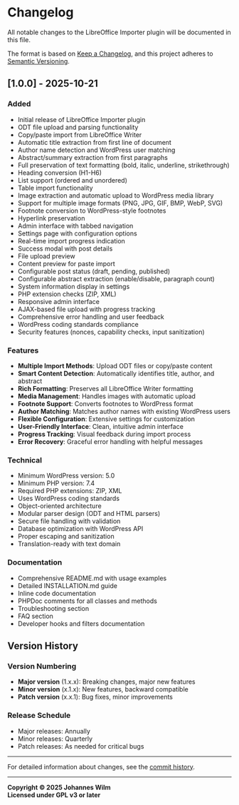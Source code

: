 # Changelog

All notable changes to the LibreOffice Importer plugin will be documented in this file.

The format is based on [Keep a Changelog](https://keepachangelog.com/en/1.0.0/),
and this project adheres to [Semantic Versioning](https://semver.org/spec/v2.0.0.html).

## [1.0.0] - 2025-10-21

### Added
- Initial release of LibreOffice Importer plugin
- ODT file upload and parsing functionality
- Copy/paste import from LibreOffice Writer
- Automatic title extraction from first line of document
- Author name detection and WordPress user matching
- Abstract/summary extraction from first paragraphs
- Full preservation of text formatting (bold, italic, underline, strikethrough)
- Heading conversion (H1-H6)
- List support (ordered and unordered)
- Table import functionality
- Image extraction and automatic upload to WordPress media library
- Support for multiple image formats (PNG, JPG, GIF, BMP, WebP, SVG)
- Footnote conversion to WordPress-style footnotes
- Hyperlink preservation
- Admin interface with tabbed navigation
- Settings page with configuration options
- Real-time import progress indication
- Success modal with post details
- File upload preview
- Content preview for paste import
- Configurable post status (draft, pending, published)
- Configurable abstract extraction (enable/disable, paragraph count)
- System information display in settings
- PHP extension checks (ZIP, XML)
- Responsive admin interface
- AJAX-based file upload with progress tracking
- Comprehensive error handling and user feedback
- WordPress coding standards compliance
- Security features (nonces, capability checks, input sanitization)

### Features
- **Multiple Import Methods**: Upload ODT files or copy/paste content
- **Smart Content Detection**: Automatically identifies title, author, and abstract
- **Rich Formatting**: Preserves all LibreOffice Writer formatting
- **Media Management**: Handles images with automatic upload
- **Footnote Support**: Converts footnotes to WordPress format
- **Author Matching**: Matches author names with existing WordPress users
- **Flexible Configuration**: Extensive settings for customization
- **User-Friendly Interface**: Clean, intuitive admin interface
- **Progress Tracking**: Visual feedback during import process
- **Error Recovery**: Graceful error handling with helpful messages

### Technical
- Minimum WordPress version: 5.0
- Minimum PHP version: 7.4
- Required PHP extensions: ZIP, XML
- Uses WordPress coding standards
- Object-oriented architecture
- Modular parser design (ODT and HTML parsers)
- Secure file handling with validation
- Database optimization with WordPress API
- Proper escaping and sanitization
- Translation-ready with text domain

### Documentation
- Comprehensive README.md with usage examples
- Detailed INSTALLATION.md guide
- Inline code documentation
- PHPDoc comments for all classes and methods
- Troubleshooting section
- FAQ section
- Developer hooks and filters documentation



## Version History

### Version Numbering
- **Major version** (1.x.x): Breaking changes, major new features
- **Minor version** (x.1.x): New features, backward compatible
- **Patch version** (x.x.1): Bug fixes, minor improvements

### Release Schedule
- Major releases: Annually
- Minor releases: Quarterly
- Patch releases: As needed for critical bugs



---

For detailed information about changes, see the [commit history](https://github.com/johanneswilm/wordpress-libreoffice-importer/commits/main).

---

**Copyright © 2025 Johannes Wilm**  
**Licensed under GPL v3 or later**
